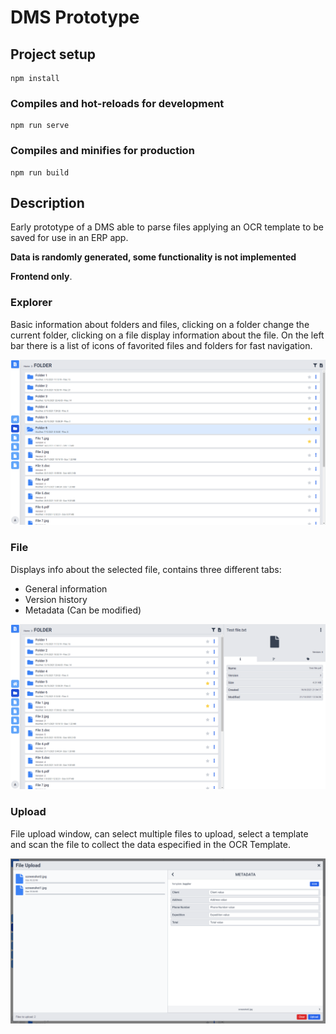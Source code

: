 # DMS Prototype

## Project setup

```
npm install
```

### Compiles and hot-reloads for development

```
npm run serve
```

### Compiles and minifies for production

```
npm run build
```

## Description

Early prototype of a DMS able to parse files applying an OCR template to be saved for use in an ERP app.

**Data is randomly generated, some functionality is not implemented**

**Frontend only**.

### Explorer

Basic information about folders and files, clicking on a folder change the current folder, clicking on a file display information about the file. On the left bar there is a list of icons of favorited files and folders for fast navigation.

![Explorer](./screenshots/Explorer.png)

### File

Displays info about the selected file, contains three different tabs:

-   General information
-   Version history
-   Metadata (Can be modified)

![File](./screenshots/File.png)

### Upload

File upload window, can select multiple files to upload, select a template and scan the file to collect the data especified in the OCR Template.

![Upload](./screenshots/Upload.png)
